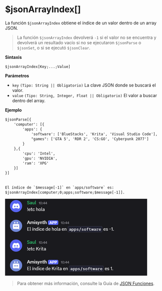 # $jsonArrayIndex[]

La función `$jsonArrayIndex` obtiene el índice de un valor dentro de un array JSON.  

> La función `$jsonArrayIndex` devolverá `-1` si el valor no se encuentra y devolverá un resultado vacío si no se ejecutaron `$jsonParse` o `$jsonSet`, o si se ejecutó `$jsonClear`.  

**Sintaxis**  
```plaintext
$jsonArrayIndex[Key;...;Value]
```

**Parámetros**  
- `key` `(Tipo: String || Obligatorio)` La clave JSON donde se buscará el valor.  
- `value` `(Tipo: String, Integer, Float || Obligatorio)` El valor a buscar dentro del array.  

**Ejemplo**  
```plaintext
$jsonParse[{
    'computer': [{
        'apps': {
            'software': ['BlueStacks', 'Krita', 'Visual Studio Code'],
            "games": ['GTA 5', 'RDR 2', 'CS:GO', 'Cyberpunk 2077']
        }
    },{
        'cpu': 'Intel',
        'gpu': 'NVIDIA',
        'ram': 'XPG'
    }]
}]


El índice de `$message[-1]` en `apps/software` es: $jsonArrayIndex[computer;0;apps;software;$message[-1]].
```  

![alt text](image-46.png)



> Para obtener más información, consulte la Guía de [JSON Funciones](/General/json-funciones.md).